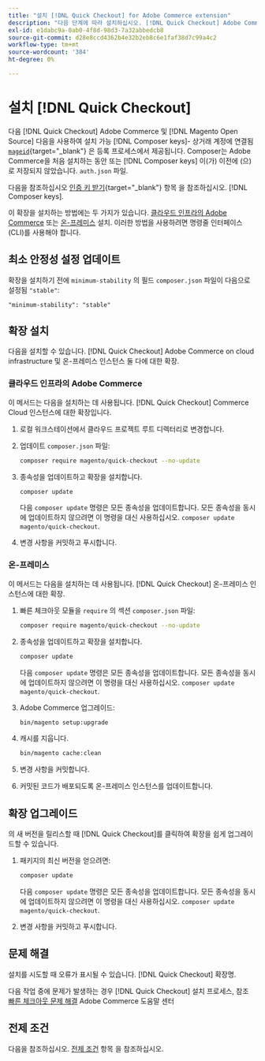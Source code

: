 ```yaml
---
title: "설치 [!DNL Quick Checkout] for Adobe Commerce extension"
description: "다음 단계에 따라 설치하십시오. [!DNL Quick Checkout] Adobe Commerce 을 참조하십시오."
exl-id: e1dabc9a-0ab0-4f8d-98d3-7a32abbedcb8
source-git-commit: d28e8ccd4362b4e32b2eb8c6e1faf38d7c99a4c2
workflow-type: tm+mt
source-wordcount: '384'
ht-degree: 0%

---
```


# 설치 [!DNL Quick Checkout]

다음 [!DNL Quick Checkout] Adobe Commerce 및 [!DNL Magento Open Source] 다음을 사용하여 설치 가능 [!DNL Composer keys]- 상거래 계정에 연결됨 [`mageid`](https://devdocs.magento.com/marketplace/sellers/profile-personal.html#field-descriptions){target="_blank"} 은 등록 프로세스에서 제공됩니다. Composer는 Adobe Commerce을 처음 설치하는 동안 또는 [!DNL Composer keys] 이(가) 이전에 (으)로 저장되지 않았습니다. `auth.json` 파일.

다음을 참조하십시오 [인증 키 받기](https://devdocs.magento.com/guides/v2.4/install-gde/prereq/connect-auth.html){target="_blank"} 항목 을 참조하십시오. [!DNL Composer keys].

이 확장을 설치하는 방법에는 두 가지가 있습니다. [클라우드 인프라의 Adobe Commerce](#magento-commerce-cloud) 또는 [온-프레미스](#on-premises) 설치. 이러한 방법을 사용하려면 명령줄 인터페이스(CLI)를 사용해야 합니다.

## 최소 안정성 설정 업데이트

확장을 설치하기 전에 `minimum-stability` 의 필드 `composer.json` 파일이 다음으로 설정됨 `"stable"`:

`"minimum-stability": "stable"`

## 확장 설치

다음을 설치할 수 있습니다. [!DNL Quick Checkout] Adobe Commerce on cloud infrastructure 및 온-프레미스 인스턴스 둘 다에 대한 확장.

### 클라우드 인프라의 Adobe Commerce

이 메서드는 다음을 설치하는 데 사용됩니다. [!DNL Quick Checkout] Commerce Cloud 인스턴스에 대한 확장입니다.

1. 로컬 워크스테이션에서 클라우드 프로젝트 루트 디렉터리로 변경합니다.

1. 업데이트 `composer.json` 파일:

   ```bash
   composer require magento/quick-checkout --no-update
   ```

1. 종속성을 업데이트하고 확장을 설치합니다.

   ```bash
   composer update
   ```

   다음 `composer update` 명령은 모든 종속성을 업데이트합니다. 모든 종속성을 동시에 업데이트하지 않으려면 이 명령을 대신 사용하십시오. `composer update magento/quick-checkout`.

1. 변경 사항을 커밋하고 푸시합니다.

### 온-프레미스

이 메서드는 다음을 설치하는 데 사용됩니다. [!DNL Quick Checkout] 온-프레미스 인스턴스에 대한 확장.

1. 빠른 체크아웃 모듈을 `require` 의 섹션 `composer.json` 파일:

   ```bash
   composer require magento/quick-checkout --no-update
   ```

1. 종속성을 업데이트하고 확장을 설치합니다.

   ```bash
   composer update
   ```

   다음 `composer update` 명령은 모든 종속성을 업데이트합니다. 모든 종속성을 동시에 업데이트하지 않으려면 이 명령을 대신 사용하십시오. `composer update magento/quick-checkout`.

1. Adobe Commerce 업그레이드:

   ```bash
   bin/magento setup:upgrade
   ```

1. 캐시를 지웁니다.

   ```bash
   bin/magento cache:clean
   ```

1. 변경 사항을 커밋합니다.
1. 커밋된 코드가 배포되도록 온-프레미스 인스턴스를 업데이트합니다.

## 확장 업그레이드

의 새 버전을 릴리스할 때 [!DNL Quick Checkout]를 클릭하여 확장을 쉽게 업그레이드할 수 있습니다.

1. 패키지의 최신 버전을 얻으려면:

   ```bash
   composer update
   ```

   다음 `composer update` 명령은 모든 종속성을 업데이트합니다. 모든 종속성을 동시에 업데이트하지 않으려면 이 명령을 대신 사용하십시오. `composer update magento/quick-checkout`.

1. 변경 사항을 커밋하고 푸시합니다.

## 문제 해결

설치를 시도할 때 오류가 표시될 수 있습니다. [!DNL Quick Checkout] 확장명.

다음 작업 중에 문제가 발생하는 경우 [!DNL Quick Checkout] 설치 프로세스, 참조 [빠른 체크아웃 문제 해결](https://experienceleague.adobe.com/docs/commerce-knowledge-base/kb/troubleshooting/miscellaneous/quick-checkout-issues.html) Adobe Commerce 도움말 센터

## 전제 조건

다음을 참조하십시오. [전제 조건](../quick-checkout/prerequisites.md) 항목 을 참조하십시오.
